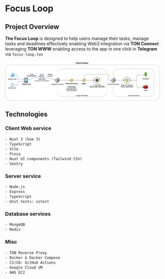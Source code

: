 # Focus Loop

## Project Overview

**The Focus Loop** is designed to help users manage their tasks, manage tasks and deadlines effectively enabling Web3 integration via **TON Connect** leveraging **TON WWW** enabling access to the app in one click in **Telegram** via `focus-loop.ton`

![System Design](system-design.png)

## Technologies

### Client Web service

    - Nuxt 3 (Vue 3)
    - TypeScript
    - Vite
    - Pinia
    - Nuxt UI components (Tailwind CSS)
    - Sentry

### Server service

    - Node.js
    - Express
    - TypeScript
    - Unit tests: vitest

### Database services

    - MongoDB
    - Redis

### Misc

    - TON Reverse Proxy
    - Docker & Docker Compose
    - CI/CD: GitHub Actions
    - Google Cloud VM
    - AWS EC2
